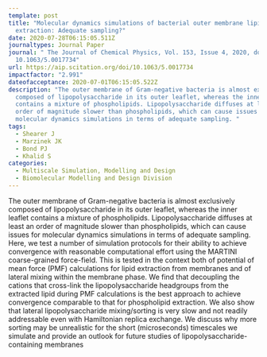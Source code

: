 ```yaml
---
template: post
title: "Molecular dynamics simulations of bacterial outer membrane lipid
  extraction: Adequate sampling?"
date: 2020-07-28T06:15:05.511Z
journaltypes: Journal Paper
journal: " The Journal of Chemical Physics, Vol. 153, Issue 4, 2020, doi:
  10.1063/5.0017734"
url: https://aip.scitation.org/doi/10.1063/5.0017734
impactfactor: "2.991"
dateofacceptance: 2020-07-01T06:15:05.522Z
description: "The outer membrane of Gram-negative bacteria is almost exclusively
  composed of lipopolysaccharide in its outer leaflet, whereas the inner leaflet
  contains a mixture of phospholipids. Lipopolysaccharide diffuses at least an
  order of magnitude slower than phospholipids, which can cause issues for
  molecular dynamics simulations in terms of adequate sampling. "
tags:
  - Shearer J
  - Marzinek JK
  - Bond PJ
  - Khalid S
categories:
  - Multiscale Simulation, Modelling and Design
  - Biomolecular Modelling and Design Division
---
```

<!--StartFragment-->

The outer membrane of Gram-negative bacteria is almost exclusively composed of lipopolysaccharide in its outer leaflet, whereas the inner leaflet contains a mixture of phospholipids. Lipopolysaccharide diffuses at least an order of magnitude slower than phospholipids, which can cause issues for molecular dynamics simulations in terms of adequate sampling. Here, we test a number of simulation protocols for their ability to achieve convergence with reasonable computational effort using the MARTINI coarse-grained force-field. This is tested in the context both of potential of mean force (PMF) calculations for lipid extraction from membranes and of lateral mixing within the membrane phase. We find that decoupling the cations that cross-link the lipopolysaccharide headgroups from the extracted lipid during PMF calculations is the best approach to achieve convergence comparable to that for phospholipid extraction. We also show that lateral lipopolysaccharide mixing/sorting is very slow and not readily addressable even with Hamiltonian replica exchange. We discuss why more sorting may be unrealistic for the short (microseconds) timescales we simulate and provide an outlook for future studies of lipopolysaccharide-containing membranes

<!--EndFragment-->